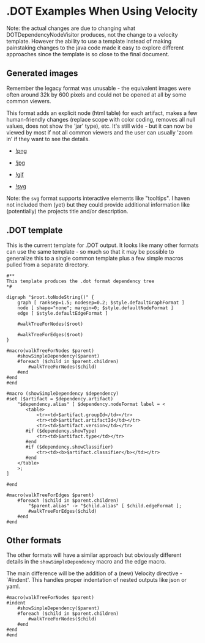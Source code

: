 # .DOT Examples When Using Velocity

Note: the actual changes are due to changing what DOTDependencyNodeVisitor
produces, not the change to a velocity template. However the ability to use
a template instead of making painstaking changes to the java code made it
easy to explore different approaches since the template is so close to the
final document.

## Generated images

Remember the legacy format was unusable - the equivalent images were often
around 32k by 600 pixels and could not be opened at all by some common
viewers.

This format adds an explicit node (html table) for each artifact, makes a
few human-friendly changes (replace scope with color coding, removes all
null values, does not show the 'jar' type), etc. It's still wide - but it
can now be viewed by most if not all common viewers and the user can usually
'zoom in' if they want to see the details.

- [!png](with-velocity.png "PNG")

- [!jpg](with-velocity.jpg "JPG")

- [!gif](with-velocity.gif "GIF")

- [!svg](with-velocity.svg "SVG")

Note: the `svg` format supports interactive elements like "tooltips".
I haven not included them (yet) but they could provide additional
information like (potentially) the projects title and/or description.

## .DOT template

This is the current template for .DOT output. It looks like many other
formats can use the same template - so much so that it may be possible
to generalize this to a single common template plus a few simple macros
pulled from a separate directory.

```
#**
This template produces the .dot format dependency tree
*#

digraph "$root.toNodeString()" {
    graph [ ranksep=1.5; nodesep=0.2; $style.defaultGraphFormat ]
    node [ shape="none"; margin=0; $style.defaultNodeFormat ]
    edge [ $style.defaultEdgeFormat ]

    #walkTreeForNodes($root)

    #walkTreeForEdges($root)
}

#macro(walkTreeForNodes $parent)
    #showSimpleDependency($parent)
    #foreach ($child in $parent.children)
        #walkTreeForNodes($child)
    #end
#end
#end

#macro (showSimpleDependency $dependency)
#set ($artifact = $dependency.artifact)
    "$dependency.alias" [ $dependency.nodeFormat label = <
       <table>
           <tr><td>$artifact.groupId</td></tr>
           <tr><td>$artifact.artifactId</td></tr>
           <tr><td>$artifact.version</td></tr>
       #if ($dependency.showType)
           <tr><td>$artifact.type</td></tr>
       #end
       #if ($dependency.showClassifier)
           <tr><td><b>$artifact.classifier</b></td></tr>
       #end
    </table>
    >;
]

#end

#macro(walkTreeForEdges $parent)
    #foreach ($child in $parent.children)
        "$parent.alias" -> "$child.alias" [ $child.edgeFormat ];
        #walkTreeForEdges($child)
    #end
#end
```

## Other formats

The other formats will have a similar approach but obviously different
details in the `showSimpleDependency` macro and the edge macro.

The main difference will be the addition of a (new) Velocity directive -
`#indent'. This handles proper indentation of nested outputs like json
or yaml.

```
#macro(walkTreeForNodes $parent)
#indent
    #showSimpleDependency($parent)
    #foreach ($child in $parent.children)
        #walkTreeForNodes($child)
    #end
#end
#end
```